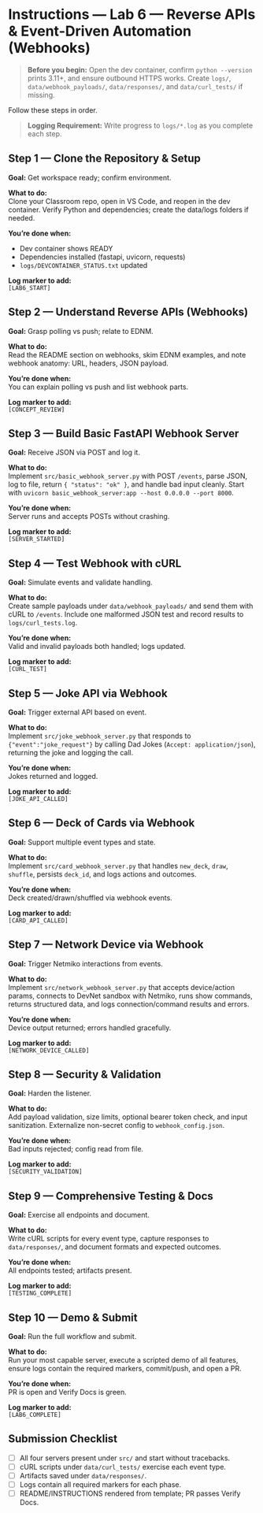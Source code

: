 # Instructions — Lab 6 — Reverse APIs & Event-Driven Automation (Webhooks)

> **Before you begin:** Open the dev container, confirm `python --version` prints 3.11+, and ensure outbound HTTPS works. Create `logs/`, `data/webhook_payloads/`, `data/responses/`, and `data/curl_tests/` if missing.


Follow these steps in order.

> **Logging Requirement:** Write progress to `logs/*.log` as you complete each step.

## Step 1 — Clone the Repository & Setup
**Goal:** Get workspace ready; confirm environment.

**What to do:**  
Clone your Classroom repo, open in VS Code, and reopen in the dev container.
Verify Python and dependencies; create the data/logs folders if needed.


**You’re done when:**  
- Dev container shows READY
- Dependencies installed (fastapi, uvicorn, requests)
- `logs/DEVCONTAINER_STATUS.txt` updated


**Log marker to add:**  
`[LAB6_START]`

## Step 2 — Understand Reverse APIs (Webhooks)
**Goal:** Grasp polling vs push; relate to EDNM.

**What to do:**  
Read the README section on webhooks, skim EDNM examples, and note webhook anatomy:
URL, headers, JSON payload.


**You’re done when:**  
You can explain polling vs push and list webhook parts.

**Log marker to add:**  
`[CONCEPT_REVIEW]`

## Step 3 — Build Basic FastAPI Webhook Server
**Goal:** Receive JSON via POST and log it.

**What to do:**  
Implement `src/basic_webhook_server.py` with POST `/events`, parse JSON, log to file,
return `{ "status": "ok" }`, and handle bad input cleanly.
Start with `uvicorn basic_webhook_server:app --host 0.0.0.0 --port 8000`.


**You’re done when:**  
Server runs and accepts POSTs without crashing.

**Log marker to add:**  
`[SERVER_STARTED]`

## Step 4 — Test Webhook with cURL
**Goal:** Simulate events and validate handling.

**What to do:**  
Create sample payloads under `data/webhook_payloads/` and send them with cURL to `/events`.
Include one malformed JSON test and record results to `logs/curl_tests.log`.


**You’re done when:**  
Valid and invalid payloads both handled; logs updated.

**Log marker to add:**  
`[CURL_TEST]`

## Step 5 — Joke API via Webhook
**Goal:** Trigger external API based on event.

**What to do:**  
Implement `src/joke_webhook_server.py` that responds to `{"event":"joke_request"}` by
calling Dad Jokes (`Accept: application/json`), returning the joke and logging the call.


**You’re done when:**  
Jokes returned and logged.

**Log marker to add:**  
`[JOKE_API_CALLED]`

## Step 6 — Deck of Cards via Webhook
**Goal:** Support multiple event types and state.

**What to do:**  
Implement `src/card_webhook_server.py` that handles `new_deck`, `draw`, `shuffle`,
persists `deck_id`, and logs actions and outcomes.


**You’re done when:**  
Deck created/drawn/shuffled via webhook events.

**Log marker to add:**  
`[CARD_API_CALLED]`

## Step 7 — Network Device via Webhook
**Goal:** Trigger Netmiko interactions from events.

**What to do:**  
Implement `src/network_webhook_server.py` that accepts device/action params,
connects to DevNet sandbox with Netmiko, runs show commands, returns structured data,
and logs connection/command results and errors.


**You’re done when:**  
Device output returned; errors handled gracefully.

**Log marker to add:**  
`[NETWORK_DEVICE_CALLED]`

## Step 8 — Security & Validation
**Goal:** Harden the listener.

**What to do:**  
Add payload validation, size limits, optional bearer token check, and input sanitization.
Externalize non-secret config to `webhook_config.json`.


**You’re done when:**  
Bad inputs rejected; config read from file.

**Log marker to add:**  
`[SECURITY_VALIDATION]`

## Step 9 — Comprehensive Testing & Docs
**Goal:** Exercise all endpoints and document.

**What to do:**  
Write cURL scripts for every event type, capture responses to `data/responses/`,
and document formats and expected outcomes.


**You’re done when:**  
All endpoints tested; artifacts present.

**Log marker to add:**  
`[TESTING_COMPLETE]`

## Step 10 — Demo & Submit
**Goal:** Run the full workflow and submit.

**What to do:**  
Run your most capable server, execute a scripted demo of all features,
ensure logs contain the required markers, commit/push, and open a PR.


**You’re done when:**  
PR is open and Verify Docs is green.

**Log marker to add:**  
`[LAB6_COMPLETE]`


## Submission Checklist
- [ ] All four servers present under `src/` and start without tracebacks.
- [ ] cURL scripts under `data/curl_tests/` exercise each event type.
- [ ] Artifacts saved under `data/responses/`.
- [ ] Logs contain all required markers for each phase.
- [ ] README/INSTRUCTIONS rendered from template; PR passes Verify Docs.
